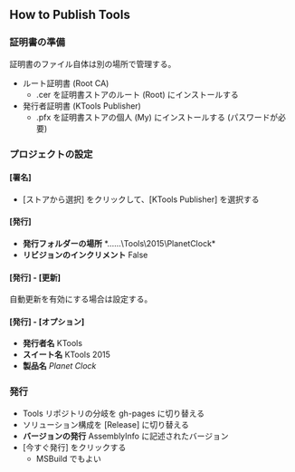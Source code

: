 ## How to Publish Tools

### 証明書の準備
証明書のファイル自体は別の場所で管理する。

* ルート証明書 (Root CA)
  * .cer を証明書ストアのルート (Root) にインストールする
* 発行者証明書 (KTools Publisher)
  * .pfx を証明書ストアの個人 (My) にインストールする (パスワードが必要)

### プロジェクトの設定

#### [署名]
* [ストアから選択] をクリックして、[KTools Publisher] を選択する

#### [発行]
* **発行フォルダーの場所** *..\..\..\Tools\2015\PlanetClock\*
* **リビジョンのインクリメント** False

#### [発行] - [更新]
自動更新を有効にする場合は設定する。

#### [発行] - [オプション]
* **発行者名** KTools
* **スイート名** KTools 2015
* **製品名** *Planet Clock*

### 発行
* Tools リポジトリの分岐を gh-pages に切り替える
* ソリューション構成を [Release] に切り替える
* **バージョンの発行** AssemblyInfo に記述されたバージョン
* [今すぐ発行] をクリックする
  * MSBuild でもよい
